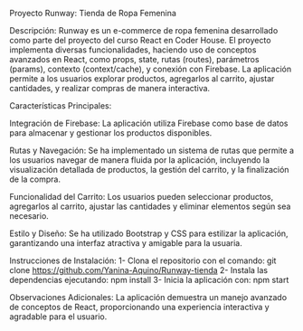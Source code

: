 Proyecto Runway: Tienda de Ropa Femenina

Descripción:
Runway es un e-commerce de ropa femenina desarrollado como parte del proyecto del curso React en Coder House. El proyecto implementa diversas funcionalidades, haciendo uso de conceptos avanzados en React, como props, state, rutas (routes), parámetros (params), contexto (context/cache), y conexión con Firebase. La aplicación permite a los usuarios explorar productos, agregarlos al carrito, ajustar cantidades, y realizar compras de manera interactiva.

Características Principales:

Integración de Firebase: 
La aplicación utiliza Firebase como base de datos para almacenar y gestionar los productos disponibles.

Rutas y Navegación: 
Se ha implementado un sistema de rutas que permite a los usuarios navegar de manera fluida por la aplicación, incluyendo la visualización detallada de productos, la gestión del carrito, y la finalización de la compra.

Funcionalidad del Carrito: 
Los usuarios pueden seleccionar productos, agregarlos al carrito, ajustar las cantidades y eliminar elementos según sea necesario.

Estilo y Diseño: 
Se ha utilizado Bootstrap y CSS para estilizar la aplicación, garantizando una interfaz atractiva y amigable para la usuaria.

Instrucciones de Instalación:
1- Clona el repositorio con el comando: git clone https://github.com/Yanina-Aquino/Runway-tienda
2- Instala las dependencias ejecutando: npm install
3- Inicia la aplicación con: npm start

Observaciones Adicionales:
La aplicación demuestra un manejo avanzado de conceptos de React, proporcionando una experiencia interactiva y agradable para el usuario.